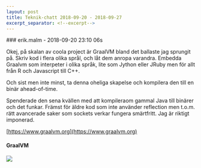 ```yaml
---
layout: post
title: Teknik-chatt 2018-09-20 - 2018-09-27
excerpt_separator: <!--excerpt-->
---
```

<section class="message" markdown="1">
### erik.malm - 2018-09-20 23:10 06s

Okej, på skalan av coola project är GraalVM bland det ballaste jag sprungit på. Skriv kod i flera olika språl, och låt dem anropa varandra. Embedda Graalvm som interpeter i olika språk, lite som Jython eller JRuby men för allt från R och Javascript till C++.

Och sist men inte minst, ta denna oheliga skapelse och kompilera den till en binär ahead-of-time. 

Spenderade den sena kvällen med att kompileraom gammal Java till binärer och det funkar. Främst för äldre kod som inte använder reflection men t.o.m. rätt avancerade saker som sockets verkar fungera smärtfritt. 
Jag är riktigt imponerad.

[https://www.graalvm.org](https://www.graalvm.org)

<div class="attachment"><h4>            GraalVM        </h4><div class="text"></div>
<a href="https://www.graalvm.org/"><img src="https://www.graalvm.org/resources/img/graalvm.png" fallback="            GraalVM        "/></a></div>
    

<!--excerpt-->
</section>